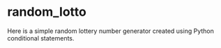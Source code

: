 # random_lotto
Here is a simple random lottery number generator created using Python conditional statements.
